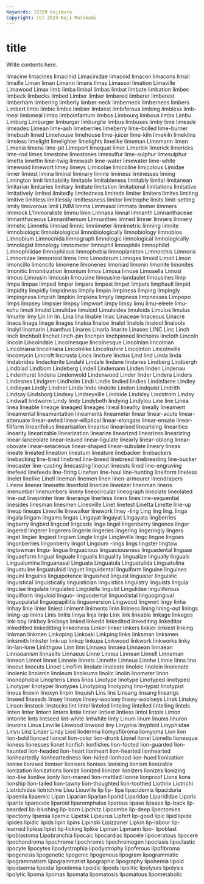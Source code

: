 ```yaml
---
Keywords: 15329 kojimura
Copyright: (C) 2024 Koji Murakami
---
```


# title

Write contents here.



limacine limacines limacinid Limacinidae limacoid limacon limacons limail limaille Liman
liman Limann limans limas Limassol limation Limaville Limawood Limax limb
limba limbal limbas limbat limbate limbation limbec limbeck limbecks limbed
Limber limber limbered limberer limberest limberham limbering limberly limber-neck limberneck
limberness limbers Limbert limbi limbic limbie limbier limbiest limbiferous limbing
limbless limb-meal limbmeal limbo limboinfantum limbos Limbourg limbous limbs Limbu
Limburg Limburger limburger limburgite limbus limbuses limby lime limeade limeades
Limean lime-ash limeberries limeberry lime-boiled lime-burner limebush limed Limehouse limehouse
lime-juicer lime-kiln limekiln limekilns limeless limelight limelighter limelights limelike limeman
Limemann limen Limenia limens lime-pit Limeport limequat limer Limerick limerick
limericks lime-rod limes limestone limestones limesulfur lime-sulphur limesulphur limetta limettin
lime-twig limewash lime-water limewater lime-white limewood limewort limey limeys Limicolae
limicoline limicolous Limidae limier limiest limina liminal liminary limine liminess
liminesses liming Limington limit limitability limitable limitableness limitably limital limitanean
limitarian limitaries limitary limitate limitation limitational limitations limitative limitatively limited
limitedly limitedness limiteds limiter limiters limites limiting limitive limitless limitlessly
limitlessness limitor limitrophe limits limit-setting limity limivorous limli LIMM limma
Limmasol limmata limmer limmers limmock L'Immoraliste limmu limn Limnaea limnal
limnanth Limnanthaceae limnanthaceous Limnanthemum Limnanthes limned limner limners limnery limnetic
Limnetis limniad limnic limnimeter limnimetric limning limnite limnobiologic limnobiological limnobiologically
limnobiology limnobios Limnobium Limnocnida limnograph limnologic limnological limnologically limnologist limnology
limnometer limnophil limnophile limnophilid Limnophilidae limnophilous limnophobia limnoplankton Limnorchis Limnoria
Limnoriidae limnorioid limns limo Limodorum Limoges limoid Limoli Limon limoncillo
limoncito limonene limonenes limoniad limonin limonite limonites limonitic limonitization limonium
limos Limosa limose Limosella Limosi limous Limousin limousin limousine limousine-landaulet
limousines limp limpa limpas limped limper limpers limpest limpet limpets
limphault limpid limpidity limpidly limpidness limpily limpin limpiness limping limpingly
limpingness limpish limpkin limpkins limply limpness limpnesses Limpopo limps limpsey
limpsier limpsy limpwort limpy limsy limu limu-eleele limu-kohu limuli limulid
Limulidae limuloid Limuloidea limuloids Limulus limulus limurite limy Lin lin
lin. Lina lina linable linac Linaceae linaceous Linacre linacs linaga
linage linages linaloa linaloe linalol linalols linalool linalools linalyl linamarin
Linanthus Linares Linaria linarite Linasec LINC Linc Linch linch linchbolt
linchet linch-pin linchpin linchpinned linchpins lincloth Lincoln lincoln Lincolndale Lincolnesque
lincolnesque Lincolnian lincolnian Lincolniana lincolniana Lincolnlike Lincolnshire Lincolnton Lincolnville lincomycin
Lincroft lincrusta Lincs lincture linctus Lind lind Linda linda lindabrides
lindackerite Lindahl Lindale lindane lindanes Lindberg Lindbergh Lindblad Lindbom Lindeberg
Lindell Lindemann Linden linden Lindenau Lindenhurst lindens Lindenwold Lindenwood Linder
linder Lindera Linders Lindesnes Lindgren Lindholm Lindi Lindie lindied lindies
Lindisfarne Lindley Lindleyan Lindly Lindner Lindo lindo lindoite Lindon Lindquist
Lindrith Lindsay Lindsborg Lindsey Lindseyville Lindside Lindsley Lindstrom Lindsy Lindwall
lindworm Lindy lindy Lindybeth lindying Lindylou Line line Linea linea
lineable lineage lineaged lineages lineal lineality lineally lineament lineamental lineamentation
lineaments lineameter linear linear-acute linear-attenuate linear-awled linear-elliptical linear-elongate linear-ensate linear-filiform
linearifolius linearisation linearise linearised linearising linearities linearity linearizable linearization linearize
linearized linearizes linearizing linear-lanceolate linear-leaved linear-ligulate linearly linear-oblong linear-obovate linear-setaceous
linear-shaped linear-subulate lineary lineas lineate lineated lineation lineatum lineature linebacker
linebackers linebacking line-bred linebred line-breed linebreed linebreeding line-bucker linecaster line-casting
linecasting linecut linecuts lined line-engraving linefeed linefeeds line-firing Linehan line-haul
line-hunting lineiform lineless linelet linelike Linell lineman linemen linen linen-armourer
linendrapers Linene linener linenette linenfold linenize linenizer linenman linens linenumber
linenumbers lineny lineocircular lineograph lineolate lineolated line-out lineprinter liner linerange
linerless liners lines line-sequential linesides linesman linesmen Linesville Linet linetest
Linetta Linette line-up lineup lineups Lineville linewalker linework liney -ling
Ling ling ling. linga lingala lingam lingams lingas Lingayat lingayat
Lingayata lingberries lingberry lingbird lingcod lingcods linge lingel lingenberry lingence
linger lingered lingerer lingerers lingerie lingeries lingering lingeringly lingers linget
lingier lingiest lingism Lingle lingle Lingleville lingo lingoe lingoes lingonberries
lingonberry lingot Lingoum -lings lings lingster lingtow lingtowman lingu- lingua
linguacious linguaciousness linguadental linguae linguaeform lingual linguale lingualis linguality lingualize
lingually linguals Lingualumina linguanasal Linguata Linguatula Linguatulida Linguatulina linguatuline linguatuloid
linguet linguidental linguiform linguine linguines linguini linguinis linguipotence linguished linguist
linguister linguistic linguistical linguistically linguistician linguistics linguistry linguists lingula lingulae
lingulate lingulated Lingulella lingulid Lingulidae linguliferous linguliform linguloid linguo- linguodental
linguodistal linguogingival linguopalatal linguopapillitis linguoversion Lingwood lingwort lingy linha linhay
linie linier liniest liniment liniments linin lininess lining lining-out linings
lining-up linins Linis linitis liniya linja linje Link link linkable
linkage linkages link-boy linkboy linkboys linked linkedit linkedited linkediting linkeditor
linkeditted linkeditting linkedness Linker linker linkers linkier linkiest linking linkman
linkmen Linkoping Linkoski Linkping links linksman linksmen linksmith linkster link-up
linkup linkups Linkwood linkwork linkworks linky lin-lan-lone Linlithgow Linn linn
Linnaea linnaea Linnaean linnaean Linnaeanism linnaeite Linnaeus Linne Linnea Linnean
Linnell Linneman linneon Linnet linnet Linnete linnets Linnette Linneus Linnhe
Linnie linns lino linocut linocuts Linoel Linofilm linolate linoleate linoleic
linolein linolenate linolenic linolenin linoleum linoleums linolic linolin linometer linon
linonophobia Linopteris Linos linos Linotype linotype Linotyped linotyped Linotyper linotyper
linotypes Linotyping linotyping lino-typist linotypist linous linoxin linoxyn linpin linquish
Lins lins Linsang linsang linsangs linseed linseeds linsey linseys linsey-woolsey
linsey-woolseys Linsk Linskey Linson linstock linstocks lint lintel linteled linteling
lintelled lintelling lintels linten linter lintern linters lintie lintier lintiest
lintless lintol lintols Linton lintonite lints lintseed lint-white lintwhite linty
Linum linum linums linuron linurons Linus Linville Linwood linwood liny
Linyphia linyphiid Linyphiidae Linyu Linz Linzer Linzy Liod liodermia liomyofibroma
liomyoma Lion lion lion-bold lionced lioncel lion-color lion-drunk Lionel lionel
Lionello lionesque lioness lionesses lionet lionfish lionfishes lion-footed lion-guarded lion-haunted
lion-headed lion-heart lionheart lion-hearted lionhearted lionheartedly lionheartedness lion-hided lionhood lion-hued
lionisation lionise lionised lioniser lionisers lionises lionising lionism lionizable lionization
lionizations lionize lionized lionizer lionizers lionizes lionizing lion-like lionlike lionly
lion-maned lion-mettled lionne lionproof Lions lions lionship lion-tailed lion-tawny lion-thoughted
lion-toothed Liothrix Liotrichi Liotrichidae liotrichine Liou Liouville lip lip- lipa
lipacidemia lipaciduria lipaemia lipaemic Lipan Liparian liparian liparid Liparidae Liparididae
Liparis liparite liparocele liparoid liparomphalus liparous lipase lipases lip-back lip-bearded
lip-blushing lip-born Lipchitz Lipcombe lip-deep lipectomies lipectomy lipemia lipemic Lipetsk
Lipeurus Lipfert lip-good lipic lipid lipide lipides lipidic lipids lipin
lipins Lipinski Lipizzaner Lipkin lip-labour lip-learned lipless liplet lip-licking liplike
Lipman Lipmann lipo- lipoblast lipoblastoma Lipobranchia lipocaic lipocardiac lipocele lipoceratous
lipocere lipochondroma lipochrome lipochromic lipochromogen lipoclasis lipoclastic lipocyte lipocytes lipodystrophia
lipodystrophy lipoferous lipofibroma lipogenesis lipogenetic lipogenic lipogenous lipogram lipogrammatic lipogrammatism
lipogrammatist lipographic lipography lipohemia lipoid lipoidaemia lipoidal lipoidemia lipoidic lipoids
lipolitic lipolyses lipolysis lipolytic lipoma lipomas lipomata lipomatosis lipomatous lipometabolic
